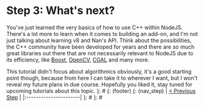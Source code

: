 [{]: <region> (header)
# Step 3: What's next?
[}]: #
[{]: <region> (body)
You've just learned the very basics of how to use C++ within NodeJS. There's a lot more to learn when it comes to building an add-on, and I'm not just talking about learning v8 and Nan's API. Think about the possibilities, the C++ community have been developed for years and there are so much great libraries out there that are not necessarily relevant to NodeJS due to its efficiency, like [Boost](http://www.boost.org/), [OpenCV](http://opencv.org/), [CGAL](http://www.cgal.org/) and many more.

This tutorial didn't focus about algorithmics obviously, it's a good starting point though, because from here I can take it to wherever I want, but I won't reveal my future plans in due course. Hopefully you liked it, stay tuned for upcoming tutorials about this topic.
[}]: #
[{]: <region> (footer)
[{]: <helper> (nav_step)
| [< Previous Step](step2.md) |
|:----------------------|
[}]: #
[}]: #